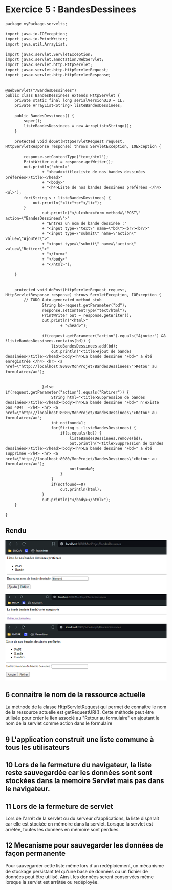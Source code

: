# Exercice 5 : BandesDessinees 
	package myPackage.servelts;

	import java.io.IOException;
	import java.io.PrintWriter;
	import java.util.ArrayList;

	import javax.servlet.ServletException;
	import javax.servlet.annotation.WebServlet;
	import javax.servlet.http.HttpServlet;
	import javax.servlet.http.HttpServletRequest;
	import javax.servlet.http.HttpServletResponse;


	@WebServlet("/BandesDessinees")
	public class BandesDessinees extends HttpServlet {
		private static final long serialVersionUID = 1L;
		private ArrayList<String> listeBandesDessinees;

		public BandesDessinees() {
			super();
			listeBandesDessinees = new ArrayList<String>();
		}

		protected void doGet(HttpServletRequest request, HttpServletResponse response) throws ServletException, IOException {
			
			response.setContentType("text/html");
			PrintWriter out = response.getWriter();
			out.println("<html>"
					+ "<head><title>Liste de nos bandes dessinées préférées</title></head>"
					+ "<body>"
					+ "<h4>Liste de nos bandes dessinées préférées </h4><ul>");
			for(String s : listeBandesDessinees) {
				out.println("<li>"+s+"</li>");
			}
					out.println("</ul><hr><form method=\"POST\" action=\"BandesDessinees\">"
					+ "Entrez un nom de bande dessinée :"
					+ "<input type=\"text\" name=\"bd\"><br/><br/>"
					+ "<input type=\"submit\" name=\"action\" value=\"Ajouter\">"
					+ "<input type=\"submit\" name=\"action\" value=\"Retirer\">"
					+ "</form>"
					+ "</body>"
					+ "</html>");
			
		}


		protected void doPost(HttpServletRequest request, HttpServletResponse response) throws ServletException, IOException {
			// TODO Auto-generated method stub
					String bd=request.getParameter("bd");
					response.setContentType("text/html");
					PrintWriter out = response.getWriter();
					out.println("<html>"
							+ "<head>");
					
					if(request.getParameter("action").equals("Ajouter") && !listeBandesDessinees.contains(bd)) {
						listeBandesDessinees.add(bd);
						out.println("<title>Ajout de bandes dessinées</title></head><body><h4>La bande dessinée "+bd+" a été enregistrée </h4> <hr> <a href=\"http://localhost:8080/MonProjet/BandesDessinees\">Retour au formulaire</a>");
						
						
					}else if(request.getParameter("action").equals("Retirer")) {
						String html="<title>Suppression de bandes dessinées</title></head><body><h4>La bande dessinée "+bd+" n'existe pas 404!  </h4> <hr> <a href=\"http://localhost:8080/MonProjet/BandesDessinees\">Retour au formulaire</a>";
						int notfound=1;
						for(String s :listeBandesDessinees) {
							if(s.equals(bd)) {
								listeBandesDessinees.remove(bd);
								out.println("<title>Suppression de bandes dessinées</title></head><body><h4>La bande dessinée "+bd+" a été supprimée </h4> <hr> <a href=\"http://localhost:8080/MonProjet/BandesDessinees\">Retour au formulaire</a>");
								notfound=0;
							}
						}
						if(notfound==0)
							out.println(html);
					}
					out.println("</body></html>");
		}

	}

## Rendu
![Bande ](../assets/Bande1.png)  
![Bande ](../assets/Bande2.png)  
![Bande ](../assets/Bande3.png)  

## 6 connaitre le nom de la ressource actuelle 
La méthode de la classe HttpServletRequest qui permet de connaître le nom de la ressource actuelle est getRequestURI(). Cette méthode peut être utilisée pour créer le lien associé au "Retour au formulaire" en ajoutant le nom de la servlet comme action dans le formulaire

## 9 L'application construit une liste commune à tous les utilisateurs


## 10 Lors de la fermeture du navigateur, la liste reste  sauvegardée car les données sont sont stockées dans la memoire Servlet mais pas dans le navigateur.

## 11 Lors de la fermeture de servlet
Lors de l'arrêt de la servlet ou du serveur d'applications, la liste disparaît car elle est stockée en mémoire dans la servlet. Lorsque la servlet est arrêtée, toutes les données en mémoire sont perdues.

## 12 Mecanisme pour sauvegarder les données de façon permanente 
Pour sauvegarder cette liste même lors d'un redéploiement, un mécanisme de stockage persistant tel qu'une base de données ou un fichier de données peut être utilisé. Ainsi, les données seront conservées même lorsque la servlet est arrêtée ou redéployée.